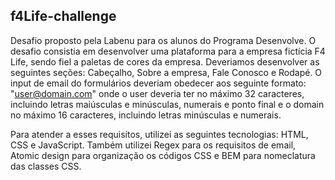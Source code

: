 ## f4Life-challenge
Desafio proposto pela Labenu para os alunos do Programa Desenvolve.
O desafio consistia em desenvolver uma plataforma para a empresa fictícia F4 Life, sendo fiel a paletas de cores da empresa. Deveriamos desenvolver as seguintes seções: Cabeçalho, Sobre a empresa, Fale Conosco e Rodapé. 
O input de email do formulários deveriam obedecer aos seguinte formato: "user@domain.com" onde o user deveria ter no máximo 32 caracteres, incluindo letras maiúsculas e minúsculas, numerais e ponto final e o domain no máximo 16 caracteres, incluindo letras minúsculas e numerais.

Para atender a esses requisítos, utilizei as seguintes tecnologias: HTML, CSS e JavaScript. Também utilizei Regex para os requisitos de email, Atomic design para organização os códigos CSS e BEM para nomeclatura das classes CSS.
 
